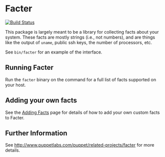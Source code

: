 Facter
======

[![Build Status](https://travis-ci.org/puppetlabs/facter.png?branch=master)](https://travis-ci.org/puppetlabs/facter)

This package is largely meant to be a library for collecting facts about your
system.  These facts are mostly strings (i.e., not numbers), and are things
like the output of `uname`, public ssh keys, the number of processors, etc.

See `bin/facter` for an example of the interface.

Running Facter
--------------

Run the `facter` binary on the command for a full list of facts supported on your host.

Adding your own facts
---------------------

See the [Adding Facts](http://docs.puppetlabs.com/guides/custom_facts.html) page for details of how to add your own custom facts to Facter.

Further Information
-------------------

See http://www.puppetlabs.com/puppet/related-projects/facter for more details.
